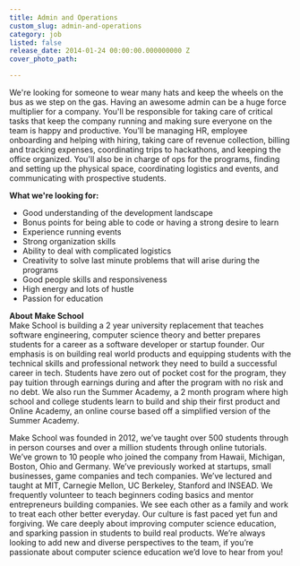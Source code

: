 ```yaml
---
title: Admin and Operations
custom_slug: admin-and-operations
category: job
listed: false
release_date: 2014-01-24 00:00:00.000000000 Z
cover_photo_path: 

---
```

We're looking for someone to wear many hats and keep the wheels on the bus as we step on the gas. Having an awesome admin can be a huge force multiplier for a company. You'll be responsible for taking care of critical tasks that keep the company running and making sure everyone on the team is happy and productive. You'll be managing HR, employee onboarding and helping with hiring, taking care of revenue collection, billing and tracking expenses, coordinating trips to hackathons, and keeping the office organized. You'll also be in charge of ops for the programs, finding and setting up the physical space, coordinating logistics and events, and communicating with prospective students.

**What we're looking for:**

- Good understanding of the development landscape
- Bonus points for being able to code or having a strong desire to learn
- Experience running events
- Strong organization skills
- Ability to deal with complicated logistics
- Creativity to solve last minute problems that will arise during the programs
- Good people skills and responsiveness
- High energy and lots of hustle
- Passion for education

**About Make School**<br> Make School is building a 2 year university replacement that teaches software engineering, computer science theory and better prepares students for a career as a software developer or startup founder. Our emphasis is on building real world products and equipping students with the technical skills and professional network they need to build a successful career in tech. Students have zero out of pocket cost for the program, they pay tuition through earnings during and after the program with no risk and no debt. We also run the Summer Academy, a 2 month program where high school and college students learn to build and ship their first product and Online Academy, an online course based off a simplified version of the Summer Academy.

Make School was founded in 2012, we’ve taught over 500 students through in person courses and over a million students through online tutorials. We’ve grown to 10 people who joined the company from Hawaii, Michigan, Boston, Ohio and Germany. We’ve previously worked at startups, small businesses, game companies and tech companies. We’ve lectured and taught at MIT, Carnegie Mellon, UC Berkeley, Stanford and INSEAD. We frequently volunteer to teach beginners coding basics and mentor entrepreneurs building companies. We see each other as a family and work to treat each other better everyday. Our culture is fast paced yet fun and forgiving. We care deeply about improving computer science education, and sparking passion in students to build real products. We’re always looking to add new and diverse perspectives to the team, if you’re passionate about computer science education we’d love to hear from you!